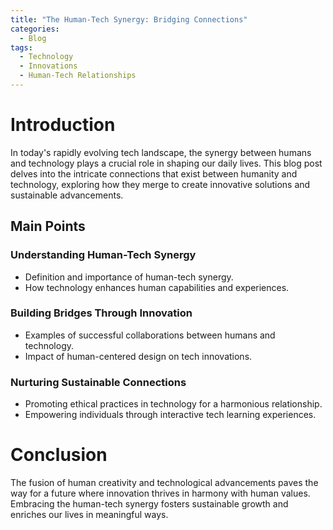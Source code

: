```yaml
---
title: "The Human-Tech Synergy: Bridging Connections"
categories:
  - Blog
tags:
  - Technology
  - Innovations
  - Human-Tech Relationships
---
```


# Introduction
In today's rapidly evolving tech landscape, the synergy between humans and technology plays a crucial role in shaping our daily lives. This blog post delves into the intricate connections that exist between humanity and technology, exploring how they merge to create innovative solutions and sustainable advancements.

## Main Points
### Understanding Human-Tech Synergy
- Definition and importance of human-tech synergy.
- How technology enhances human capabilities and experiences.

### Building Bridges Through Innovation
- Examples of successful collaborations between humans and technology.
- Impact of human-centered design on tech innovations.

### Nurturing Sustainable Connections
- Promoting ethical practices in technology for a harmonious relationship.
- Empowering individuals through interactive tech learning experiences.

# Conclusion
The fusion of human creativity and technological advancements paves the way for a future where innovation thrives in harmony with human values. Embracing the human-tech synergy fosters sustainable growth and enriches our lives in meaningful ways.
